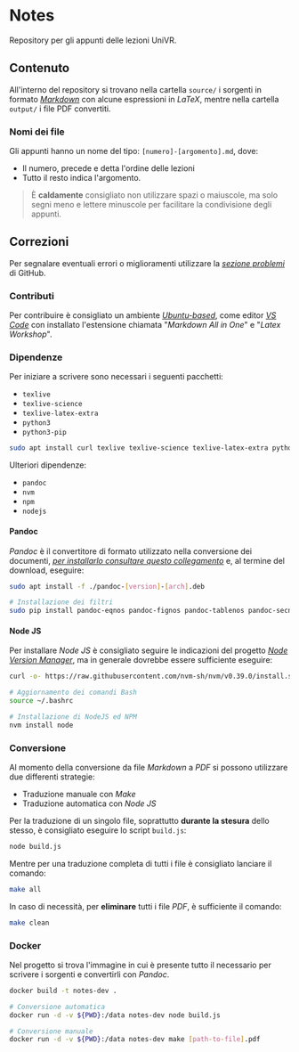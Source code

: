 # Notes

Repository per gli appunti delle lezioni UniVR.

## Contenuto

All'interno del repository si trovano nella cartella `source/` i sorgenti in formato [*Markdown*][1] con alcune espressioni in *LaTeX*, mentre nella cartella `output/` i file PDF convertiti. 

### Nomi dei file

Gli appunti hanno un nome del tipo: `[numero]-[argomento].md`, dove:

- Il numero, precede e detta l'ordine delle lezioni
- Tutto il resto indica l'argomento.

> È **caldamente** consigliato non utilizzare spazi o maiuscole, ma solo segni meno e lettere minuscole per facilitare la condivisione degli appunti.

## Correzioni

Per segnalare eventuali errori o miglioramenti utilizzare la [*sezione problemi*][2] di GitHub.

### Contributi

Per contribuire è consigliato un ambiente [*Ubuntu-based*][3], come editor [*VS Code*][4] con installato l'estensione chiamata "*Markdown All in One*" e "*Latex Workshop*".

### Dipendenze

Per iniziare a scrivere sono necessari i seguenti pacchetti:

- `texlive`
- `texlive-science`
- `texlive-latex-extra`
- `python3`
- `python3-pip`

```bash
sudo apt install curl texlive texlive-science texlive-latex-extra python3 python3-pip -y
```

Ulteriori dipendenze:

- `pandoc`
- `nvm`
- `npm`
- `nodejs`

#### Pandoc

*Pandoc* è il convertitore di formato utilizzato nella conversione dei documenti, [*per installarlo consultare questo collegamento*][5] e, al termine del download, eseguire:

```bash
sudo apt install -f ./pandoc-[version]-[arch].deb

# Installazione dei filtri
sudo pip install pandoc-eqnos pandoc-fignos pandoc-tablenos pandoc-secnos
```

#### Node JS

Per installare *Node JS* è consigliato seguire le indicazioni del progetto [*Node Version Manager*][6], ma in generale dovrebbe essere sufficiente eseguire:

```bash
curl -o- https://raw.githubusercontent.com/nvm-sh/nvm/v0.39.0/install.sh | bash

# Aggiornamento dei comandi Bash
source ~/.bashrc

# Installazione di NodeJS ed NPM
nvm install node
```

### Conversione

Al momento della conversione da file *Markdown* a *PDF* si possono utilizzare due differenti strategie:

- Traduzione manuale con *Make*
- Traduzione automatica con *Node JS*

Per la traduzione di un singolo file, soprattutto **durante la stesura** dello stesso, è consigliato eseguire lo script `build.js`:

```bash
node build.js
```

Mentre per una traduzione completa di tutti i file è consigliato lanciare il comando:

```bash
make all
```

In caso di necessità, per **eliminare** tutti i file *PDF*, è sufficiente il comando:

```bash
make clean
```

### Docker

Nel progetto si trova l'immagine in cui è presente tutto il necessario per scrivere i sorgenti e convertirli con *Pandoc*.

```bash
docker build -t notes-dev .

# Conversione automatica
docker run -d -v ${PWD}:/data notes-dev node build.js

# Conversione manuale
docker run -d -v ${PWD}:/data notes-dev make [path-to-file].pdf
```

[1]: https://www.markdownguide.org/
[2]: https://www.github.com/Kyllen02/appunti/issues
[3]: https://www.ubuntu.com/
[4]: https://www.code.visualstudio.com/
[5]: https://www.github.com/jgm/pandoc/releases/tag/2.16.1
[6]: https://www.github.com/nvm-sh/nvm
